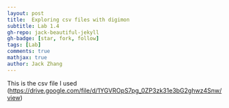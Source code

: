 ```yaml
---
layout: post
title:  Exploring csv files with digimon
subtitle: Lab 1.4
gh-repo: jack-beautiful-jekyll
gh-badge: [star, fork, follow]
tags: [Lab]
comments: true
mathjax: true
author: Jack Zhang
---
```


This is the csv file I used (https://drive.google.com/file/d/1YGVROpS7pg_0ZP3zk31e3bG2ghwz4Snw/view)